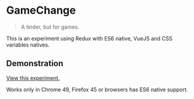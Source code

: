 # GameChange

> A tinder, but for games.

This is an experiment using Redux with ES6 native, VueJS and CSS variables natives.

## Demonstration

[View this experiment.](https://cezarsmpio.github.com/GameChange/)

Works only in Chrome 49, Firefox 45 or browsers has ES6 native support. 
